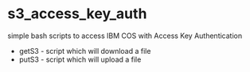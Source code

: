 # s3_access_key_auth
simple bash scripts to access IBM COS with Access Key Authentication

* getS3 - script which will download a file
* putS3 - script which will upload a file


